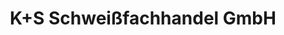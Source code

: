 ---
title: "K+S Schweißfachhandel GmbH"
url: /ichenhausen/k-s-schweissfachhandel-gmbh/
shop: Baustoffe
---